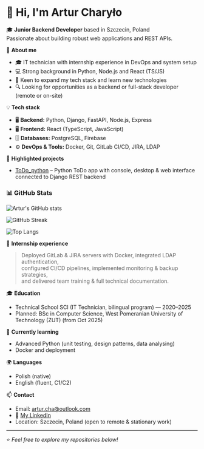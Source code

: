 # 👋 Hi, I'm Artur Charyło

🎓 **Junior Backend Developer** based in Szczecin, Poland  
Passionate about building robust web applications and REST APIs.

🚀 **About me**

- 🎓 IT technician with internship experience in DevOps and system setup
- 💻 Strong background in Python, Node.js and React (TS/JS)
- 🌱 Keen to expand my tech stack and learn new technologies
- 🔍 Looking for opportunities as a backend or full-stack developer (remote or on-site)

💡 **Tech stack**

- 🖥️ **Backend:** Python, Django, FastAPI, Node.js, Express
- 🖥️ **Frontend:** React (TypeScript, JavaScript)
- 🗄️ **Databases:** PostgreSQL, Firebase
- ⚙️ **DevOps & Tools:** Docker, Git, GitLab CI/CD, JIRA, LDAP

🌟 **Highlighted projects**

- [ToDo_python](https://github.com/ArturCharylo/ToDo_python) – Python ToDo app with console, desktop & web interface connected to Django REST backend

### 📊 GitHub Stats

![Artur's GitHub stats](https://github-readme-stats.vercel.app/api?username=ArturCharylo&show_icons=true&theme=radical)

![GitHub Streak](https://github-readme-streak-stats.herokuapp.com/?user=ArturCharylo&theme=radical)

![Top Langs](https://github-readme-stats.vercel.app/api/top-langs/?username=ArturCharylo&layout=compact&theme=radical)

📌 **Internship experience**

> Deployed GitLab & JIRA servers with Docker, integrated LDAP authentication,  
> configured CI/CD pipelines, implemented monitoring & backup strategies,  
> and delivered team training & full technical documentation.

🎓 **Education**

- Technical School SCI (IT Technician, bilingual program) — 2020–2025
- Planned: BSc in Computer Science, West Pomeranian University of Technology (ZUT) (from Oct 2025)

🚀 **Currently learning**

- Advanced Python (unit testing, design patterns, data analysing)
- Docker and deployment

🌍 **Languages**

- Polish (native)
- English (fluent, C1/C2)

📫 **Contact**

- Email: [artur.cha@outlook.com](mailto:artur.cha@outlook.com)
- 🔗 [My LinkedIn](https://www.linkedin.com/in/artur-charyło-9554a1373/)
- Location: Szczecin, Poland (open to remote & stationary work)

---

⭐ _Feel free to explore my repositories below!_

<!--
**ArturCharylo/ArturCharylo** is a ✨ _special_ ✨ repository because its `README.md` (this file) appears on your GitHub profile.

Here are some ideas to get you started:

- 🔭 I’m currently working on ...
- 🌱 I’m currently learning ...
- 👯 I’m looking to collaborate on ...
- 🤔 I’m looking for help with ...
- 💬 Ask me about ...
- 📫 How to reach me: ...
- 😄 Pronouns: ...
- ⚡ Fun fact: ...
-->
